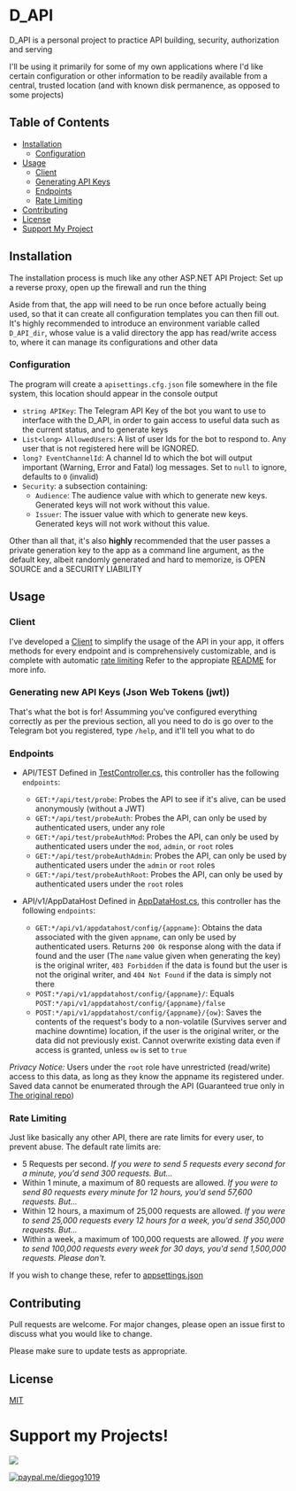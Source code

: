 # D_API

D_API is a personal project to practice API building, security, authorization and serving

I'll be using it primarily for some of my own applications where I'd like certain configuration or other information to be readily available from a central, trusted location (and with known disk permanence, as opposed to some projects)

## Table of Contents
- [Installation](#installation)
	- [Configuration](#configuration)
- [Usage](#usage)
	- [Client](#client)
	- [Generating API Keys](#generating-new-api-keys-json-web-tokens-jwt)
	- [Endpoints](#endpoints)
	- [Rate Limiting](#rate-limiting)
- [Contributing](#contributing)
- [License](#license)
- [Support My Project](#support-my-projects)

## Installation
The installation process is much like any other ASP.NET API Project: Set up a reverse proxy, open up the firewall and run the thing

Aside from that, the app will need to be run once before actually being used, so that it can create all configuration templates you can then fill out. It's highly recommended to introduce an environment variable called `D_API_dir`, whose value is a valid directory the app has read/write access to, where it can manage its configurations and other data

### Configuration
The program will create a `apisettings.cfg.json` file somewhere in the file system, this location should appear in the console output
- `string APIKey`: The Telegram API Key of the bot you want to use to interface with the D_API, in order to gain access to useful data such as the current status, and to generate keys
- `List<long> AllowedUsers`: A list of user Ids for the bot to respond to. Any user that is not registered here will be IGNORED.
- `long? EventChannelId`: A channel Id to which the bot will output important (Warning, Error and Fatal) log messages. Set to `null` to ignore, defaults to `0` (invalid)
- `Security`: a subsection containing:
	- `Audience`: The audience value with which to generate new keys. Generated keys will not work without this value.
	- `Issuer`: The issuer value with which to generate new keys. Generated keys will not work without this value.

Other than all that, it's also __highly__ recommended that the user passes a private generation key to the app as a command line argument, as the default key, albeit randomly generated and hard to memorize, is OPEN SOURCE and a SECURITY LIABILITY

## Usage

### Client
I've developed a [Client](/D_API.Lib/) to simplify the usage of the API in your app, it offers methods for every endpoint and is comprehensively customizable, and is complete with automatic [rate limiting](/D_API.Lib/Types/D_APIRequestQueue.cs)
Refer to the appropiate [README](/D_API.Lib/README.md) for more info.

### Generating new API Keys (Json Web Tokens (jwt))
That's what the bot is for! Assumming you've configured everything correctly as per the previous section, all you need to do is go over to the Telegram bot you registered, type `/help`, and it'll tell you what to do

### Endpoints

* API/TEST
	Defined in [TestController.cs](/D_API/Controllers/TestController.cs), this controller has the following `endpoints`:
	- `GET:*/api/test/probe`: Probes the API to see if it's alive, can be used anonymously (without a JWT)
	- `GET:*/api/test/probeAuth`: Probes the API, can only be used by authenticated users, under any role
	- `GET:*/api/test/probeAuthMod`: Probes the API, can only be used by authenticated users under the `mod`, `admin`, or `root` roles
	- `GET:*/api/test/probeAuthAdmin`: Probes the API, can only be used by authenticated users under the `admin` or `root` roles
	- `GET:*/api/test/probeAuthRoot`: Probes the API, can only be used by authenticated users under the `root` roles

* API/v1/AppDataHost
	Defined in [AppDataHost.cs](/D_API/Controllers/AppDataHost.cs), this controller has the following `endpoints`:
	- `GET:*/api/v1/appdatahost/config/{appname}`: Obtains the data associated with the given `appname`, can only be used by authenticated users. Returns `200 Ok` response along with the data if found and the user (The `name` value given when generating the key) is the original writer, `403 Forbidden` if the data is found but the user is not the original writer, and `404 Not Found` if the data is simply not there
	- `POST:*/api/v1/appdatahost/config/{appname}/`: Equals `POST:*/api/v1/appdatahost/config/{appname}/false`
	- `POST:*/api/v1/appdatahost/config/{appname}/{ow}`: Saves the contents of the request's body to a non-volatile (Survives server and machine downtime) location, if the user is the original writer, or the data did not previously exist. Cannot overwrite existing data even if access is granted, unless `ow` is set to `true`

*Privacy Notice:* Users under the `root` role have unrestricted (read/write) access to this data, as long as they know the appname its registered under. Saved data cannot be enumerated through the API (Guaranteed true only in [The original repo](https://github.com/DiegoG1019/D_API/))

### Rate Limiting
Just like basically any other API, there are rate limits for every user, to prevent abuse.
The default rate limits are:
- 5 Requests per second. _If you were to send 5 requests every second for a minute, you'd send 300 requests. But..._
- Within 1 minute, a maximum of 80 requests are allowed. _If you were to send 80 requests every minute for 12 hours, you'd send 57,600 requests. But..._
- Within 12 hours, a maximum of 25,000 requests are allowed. _If you were to send 25,000 requests every 12 hours for a week, you'd send 350,000 requests. But..._
- Within a week, a maximum of 100,000 requests are allowed. _If you were to send 100,000 requests every week for 30 days, you'd send 1,500,000 requests. Please don't._

If you wish to change these, refer to [appsettings.json](/D_API/appsettings.json)

## Contributing
Pull requests are welcome. For major changes, please open an issue first to discuss what you would like to change.

Please make sure to update tests as appropriate.

## License
[MIT](https://choosealicense.com/licenses/mit/)

# Support my Projects!
<a href="https://www.buymeacoffee.com/DiegoG1019"><img src="https://img.buymeacoffee.com/button-api/?text=Buy me a coffee&emoji=&slug=DiegoG1019&button_colour=5F7FFF&font_colour=ffffff&font_family=Inter&outline_colour=000000&coffee_colour=FFDD00"></a>

[![paypal.me/diegog1019](https://ionicabizau.github.io/badges/paypal.svg)](https://paypal.me/diegog1019)
